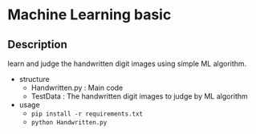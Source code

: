 # Machine Learning basic

## Description
learn and judge the handwritten digit images using simple ML algorithm.


- structure
  - Handwritten.py : Main code
  - TestData : The handwritten digit images to judge by ML algorithm
- usage
  - `pip install -r requirements.txt`
  - `python Handwritten.py`